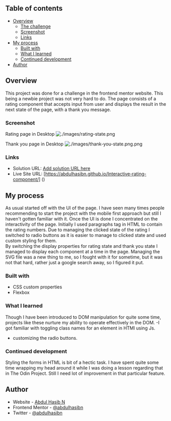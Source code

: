 ## Table of contents

- [Overview](#overview)
  - [The challenge](#the-challenge)
  - [Screenshot](#screenshot)
  - [Links](#links)
- [My process](#my-process)
  - [Built with](#built-with)
  - [What I learned](#what-i-learned)
  - [Continued development](#continued-development)
- [Author](#author)

## Overview

This project was done for a challenge in the frontend mentor website. This being a newbie project was not very hard to do.
The page consists of a rating component that accepts input from user and displays the result in the next state of the page, with a thank you message.

### Screenshot

Rating page in Desktop
![./images/rating-state.png]()

Thank you page in Desktop
![./images/thank-you-state.png.png]()

### Links

- Solution URL: [Add solution URL here](https://your-solution-url.com)
- Live Site URL: [https://abdulhasibn.github.io/Interactive-rating-component/] ()

## My process

As usual started off with the UI of the page. I have seen many times people recommending to start the project with the mobile first approach
but still I haven't gotten familiar with it. Once the UI is done I concentrated on the interactivity of the page. Initially I used paragraphs tag in HTML to contain the rating numbers. Due to managing the clicked state of the rating I switched to radio buttons as it is easier to manage to clicked state and used custom styling for them.  
By switching the display properties for rating state and thank you state I managed to display each component at a time in the page.
Managing the SVG file was a new thing to me, so I fought with it for sometime, but it was not that hard, rather just a google search away, so I figured it put.

### Built with

- CSS custom properties
- Flexbox

### What I learned

Though I have been introduced to DOM manipulation for quite some time, projects like these nurture my ability to operate effectively in the DOM.
-I got familiar with toggling class names for an element in HTMl using Js.

- customizing the radio buttons.

### Continued development

Styling the forms in HTML is bit of a hectic task. I have spent quite some time wrapping my head around it while I was doing a lesson regarding that in The Odin Project. Still I need lot of improvement in that particular feature.

## Author

- Website - [Abdul Hasib N](https://www.your-site.com)
- Frontend Mentor - [@abdulhasibn](https://www.frontendmentor.io/profile/abdulhasibn)
- Twitter - [@abdulhasibn](https://www.twitter.com/abdulhasibn)
